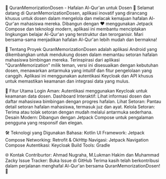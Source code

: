 🌟 QuranMemorizationDosen - Hafalan Al-Qur'an untuk Dosen 🌟
Selamat datang di QuranMemorizationDosen, aplikasi inovatif yang dirancang khusus untuk dosen dalam mengelola dan melacak kemajuan hafalan Al-Qur'an mahasiswa mereka. Dibangun dengan ❤️ menggunakan Jetpack Compose dan teknologi modern, aplikasi ini membantu menciptakan lingkungan belajar Al-Qur'an yang terstruktur dan terorganisir. Mari bersama-sama menjadikan hafalan Al-Qur'an lebih mudah dan bermakna!

🎯 Tentang Proyek
QuranMemorizationDosen adalah aplikasi Android yang dikembangkan untuk mendukung dosen dalam memantau setoran hafalan mahasiswa bimbingan mereka. Terinspirasi dari aplikasi "QuranMemorization" milik teman, versi ini disesuaikan dengan kebutuhan dosen, menawarkan antarmuka yang intuitif dan fitur pengelolaan yang canggih. Aplikasi ini menggunakan autentikasi Keycloak dan API khusus untuk memastikan keamanan dan integrasi data yang mulus.

🚀 Fitur Utama
Login Aman: Autentikasi menggunakan Keycloak untuk keamanan data dosen.
Dashboard Interaktif: Lihat informasi dosen dan daftar mahasiswa bimbingan dengan progres hafalan.
Lihat Setoran: Pantau detail setoran hafalan mahasiswa, termasuk juz dan ayat.
Kelola Setoran: Terima atau tolak setoran dengan mudah melalui antarmuka sederhana.
Desain Modern: Dibangun dengan Jetpack Compose untuk pengalaman pengguna yang responsif dan elegan.

🛠️ Teknologi yang Digunakan
Bahasa: Kotlin
UI Framework: Jetpack Compose
Networking: Retrofit & OkHttp
Navigasi: Jetpack Navigation Compose
Autentikasi: Keycloak
Build Tools: Gradle

🌐 Kontak
Contriburtor: Ahmad Nugraha, M.Lukman Hakim dan Muhammad Zacky
Issue Tracker: Buka Issue di GitHub
Terima kasih telah berkontribusi dalam perjalanan menghafal Al-Qur'an bersama QuranMemorizationDosen! 🙌
